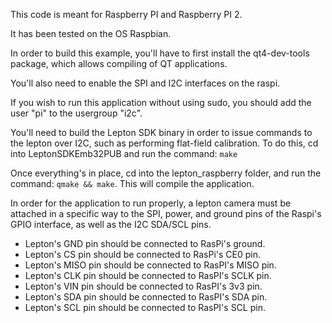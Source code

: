 This code is meant for Raspberry PI and Raspberry PI 2.

It has been tested on the OS Raspbian.

In order to build this example, you'll have to first install the qt4-dev-tools package, which allows compiling of QT applications.

You'll also need to enable the SPI and I2C interfaces on the raspi.

If you wish to run this application without using sudo, you should add the user "pi" to the usergroup "i2c".


You'll need to build the Lepton SDK binary in order to issue commands to the lepton over I2C, such as performing flat-field calibration. To do this, cd into LeptonSDKEmb32PUB and run the command: `make`


Once everything's in place, cd into the lepton_raspberry folder, and run the command: `qmake && make`. This will compile the application.

In order for the application to run properly, a lepton camera must be attached in a specific way to the SPI, power, and ground pins of the Raspi's GPIO interface, as well as the I2C SDA/SCL pins.

* Lepton's GND pin should be connected to RasPi's ground.
* Lepton's CS pin should be connected to RasPi's CE0 pin.
* Lepton's MISO pin should be connected to RasPI's MISO pin.
* Lepton's CLK pin should be connected to RasPI's SCLK pin.
* Lepton's VIN pin should be connected to RasPI's 3v3 pin.
* Lepton's SDA pin should be connected to RasPI's SDA pin.
* Lepton's SCL pin should be connected to RasPI's SCL pin.